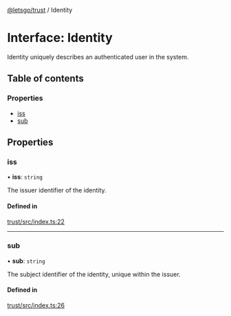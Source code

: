 [@letsgo/trust](../README.md) / Identity

# Interface: Identity

Identity uniquely describes an authenticated user in the system.

## Table of contents

### Properties

- [iss](Identity.md#iss)
- [sub](Identity.md#sub)

## Properties

### iss

• **iss**: `string`

The issuer identifier of the identity.

#### Defined in

[trust/src/index.ts:22](https://github.com/47chapters/letsgo/blob/06da252/packages/trust/src/index.ts#L22)

___

### sub

• **sub**: `string`

The subject identifier of the identity, unique within the issuer.

#### Defined in

[trust/src/index.ts:26](https://github.com/47chapters/letsgo/blob/06da252/packages/trust/src/index.ts#L26)
